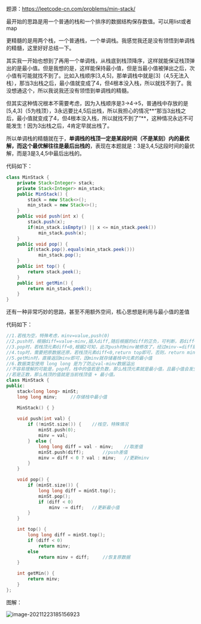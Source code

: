 题源：https://leetcode-cn.com/problems/min-stack/

最开始的思路是用一个普通的栈和一个排序的数据结构保存数值。可以用list或者map

更精髓的是用两个栈，一个普通栈，一个单调栈。我感觉我还是没有领悟到单调栈的精髓，这里好好总结一下。

其实我一开始也想到了再用一个单调栈，从栈底到栈顶降序，这样就能保证栈顶弹出的是最小值。但是我想的是，这样能保持最小值，但是当最小值被弹出之后，次小值有可能就找不到了。比如入栈顺序[3,4,5]，那单调栈中就是[3]（4,5无法入栈），那当3出栈之后，最小值就变成了4，但4根本没入栈，所以就找不到了。我没想通这个，所以我说我还没有领悟到单调栈的精髓。

但其实这种情况根本不需要考虑，因为入栈顺序是3->4->5，普通栈中存放的是[5,4,3]（5为栈顶），3永远要比4,5后出栈，所以我担心的情况**“那当3出栈之后，最小值就变成了4，但4根本没入栈，所以就找不到了”**，这种情况永远不可能发生！因为3出栈之后，4肯定早就出栈了。

所以单调栈的精髓就在于，**单调栈的栈顶一定是某段时间（不是某刻）内的最优解，而这个最优解往往是最后出栈的**，表现在本题就是：3是3,4,5这段时间的最优解，而是3是3,4,5中最后出栈的。

代码如下：

```java
class MinStack {
    private Stack<Integer> stack;
    private Stack<Integer> min_stack;
    public MinStack() {
        stack = new Stack<>();
        min_stack = new Stack<>();
    }
    public void push(int x) {
        stack.push(x);
        if(min_stack.isEmpty() || x <= min_stack.peek())
            min_stack.push(x);
    }
    public void pop() {
        if(stack.pop().equals(min_stack.peek()))
            min_stack.pop();
    }
    public int top() {
        return stack.peek();
    }
    public int getMin() {
        return min_stack.peek();
    }
}
```

还有一种非常巧妙的思路，甚至不用额外空间，核心思想是利用与最小值的差值

代码如下：

```c++
//1.若栈为空，特殊考虑，minv=value,push(0)
//2.push时，根据diff=value-minv,插入diff,随后根据的diff的正负，可判断，若diff<0，即说明value小于当前最小值minv,否则，最小值仍为minv
//3.pop时，若栈顶元素diff<0,根据2可知，此次push时minv被修改了，经过minv-=diff即可将minv恢复为其上一个值，否则，minv未被修改不用恢复操作。最后pop即可。
//4.top时，需要把原数据还原，若栈顶元素diff<0,return top即可，否则，return minv + diff，来还原数据进行返回
//5.getMin时，直接返回minv即可，因minv就存储着栈中元素的最小值
//6.数据类型使用 long long 是为了防止val-minv数据溢出
//不容易理解的可能是，pop时，栈中的值若是负数，那么栈顶元素就是最小值，且最小值会发生变化，要用当前的最小值-栈顶元素来更新最小值。
//若是正数，那么栈顶的值就是当前栈顶值 + 最小值。
class MinStack { 
public:
    stack<long long> minSt;	
    long long minv;		//存储栈中最小值

    MinStack() { }
    
    void push(int val) {
        if (!minSt.size()) {	//栈空，特殊情况
            minSt.push(0);
            minv = val;
        }  else {
            long long diff = val - minv;	//取差值
            minSt.push(diff);		//push差值
            minv = diff < 0 ? val : minv;	//更新minv
        }
    }

    void pop() {
        if (minSt.size()) {
            long long diff = minSt.top();
            minSt.pop();	
            if (diff < 0)
                minv -= diff;	//更新最小值
        }
    }

    int top() {
        long long diff = minSt.top();
        if (diff < 0)
            return minv;
        else
            return minv + diff;		//恢复原数据
    }

    int getMin() {
        return minv;
    }
};
```

图解：

![image-20211223185156923](C:\Users\tcsns\AppData\Local\Programs\Typora\resources\Docs\刷题记录\images\最小栈.png)

